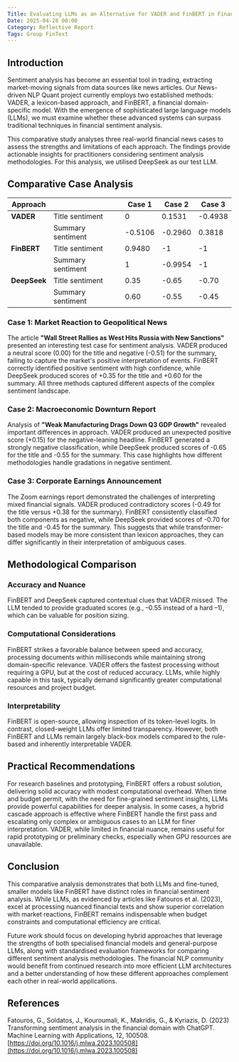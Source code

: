 ```yaml
---
Title: Evaluating LLMs as an Alternative for VADER and FinBERT in Financial Sentiment Analysis (by Group "FinText")
Date: 2025-04-28 00:00
Category: Reflective Report
Tags: Group FinText
---
```


## Introduction

Sentiment analysis has become an essential tool in trading, extracting market-moving signals from data sources like news articles. Our News-driven NLP Quant project currently employs two established methods: VADER, a lexicon-based approach, and FinBERT, a financial domain-specific model. With the emergence of sophisticated large language models (LLMs), we must examine whether these advanced systems can surpass traditional techniques in financial sentiment analysis.

This comparative study analyses three real-world financial news cases to assess the strengths and limitations of each approach. The findings provide actionable insights for practitioners considering sentiment analysis methodologies. For this analysis, we utilised DeepSeek as our test LLM.

## Comparative Case Analysis

| Approach    |                | Case 1   | Case 2   | Case 3   |
|-------------|----------------|----------|----------|----------|
| **VADER**   | Title sentiment    | 0        | 0.1531   | -0.4938  |
|             | Summary sentiment  | -0.5106  | -0.2960  | 0.3818   |
| **FinBERT** | Title sentiment    | 0.9480   | -1       | -1       |
|             | Summary sentiment  | 1        | -0.9954  | -1       |
| **DeepSeek**| Title sentiment    | 0.35     | -0.65    | -0.70    |
|             | Summary sentiment  | 0.60     | -0.55    | -0.45    |

### Case 1: Market Reaction to Geopolitical News

The article **"Wall Street Rallies as West Hits Russia with New Sanctions"** presented an interesting test case for sentiment analysis. VADER produced a neutral score (0.00) for the title and negative (-0.51) for the summary, failing to capture the market's positive interpretation of events. FinBERT correctly identified positive sentiment with high confidence, while DeepSeek produced scores of +0.35 for the title and +0.60 for the summary. All three methods captured different aspects of the complex sentiment landscape.

### Case 2: Macroeconomic Downturn Report

Analysis of **"Weak Manufacturing Drags Down Q3 GDP Growth"** revealed important differences in approach. VADER produced an unexpected positive score (+0.15) for the negative-leaning headline. FinBERT generated a strongly negative classification, while DeepSeek produced scores of -0.65 for the title and -0.55 for the summary. This case highlights how different methodologies handle gradations in negative sentiment.

### Case 3: Corporate Earnings Announcement

The Zoom earnings report demonstrated the challenges of interpreting mixed financial signals. VADER produced contradictory scores (-0.49 for the title versus +0.38 for the summary). FinBERT consistently classified both components as negative, while DeepSeek provided scores of -0.70 for the title and -0.45 for the summary. This suggests that while transformer-based models may be more consistent than lexicon approaches, they can differ significantly in their interpretation of ambiguous cases.

## Methodological Comparison

### Accuracy and Nuance

FinBERT and DeepSeek captured contextual clues that VADER missed. The LLM tended to provide graduated scores (e.g., –0.55 instead of a hard –1), which can be valuable for position sizing.

### Computational Considerations

FinBERT strikes a favorable balance between speed and accuracy, processing documents within milliseconds while maintaining strong domain-specific relevance. VADER offers the fastest processing without requiring a GPU, but at the cost of reduced accuracy. LLMs, while highly capable in this task, typically demand significantly greater computational resources and project budget.

### Interpretability

FinBERT is open-source, allowing inspection of its token-level logits. In contrast, closed-weight LLMs offer limited transparency. However, both FinBERT and LLMs remain largely black-box models compared to the rule-based and inherently interpretable VADER.

## Practical Recommendations

For research baselines and prototyping, FinBERT offers a robust solution, delivering solid accuracy with modest computational overhead. When time and budget permit, with the need for fine-grained sentiment insights, LLMs provide powerful capabilities for deeper analysis. In some cases, a hybrid cascade approach is effective where FinBERT handle the first pass and escalating only complex or ambiguous cases to an LLM for finer interpretation. VADER, while limited in financial nuance, remains useful for rapid prototyping or preliminary checks, especially when GPU resources are unavailable.

## Conclusion

This comparative analysis demonstrates that both LLMs and fine-tuned, smaller models like FinBERT have distinct roles in financial sentiment analysis. While LLMs, as evidenced by articles like Fatouros et al. (2023), excel at processing nuanced financial texts and show superior correlation with market reactions, FinBERT remains indispensable when budget constraints and computational efficiency are critical.

Future work should focus on developing hybrid approaches that leverage the strengths of both specialised financial models and general-purpose LLMs, along with standardised evaluation frameworks for comparing different sentiment analysis methodologies. The financial NLP community would benefit from continued research into more efficient LLM architectures and a better understanding of how these different approaches complement each other in real-world applications.

## References

Fatouros, G., Soldatos, J., Kouroumali, K., Makridis, G., & Kyriazis, D. (2023)  
Transforming sentiment analysis in the financial domain with ChatGPT.  
Machine Learning with Applications, 12, 100508. [https://doi.org/10.1016/j.mlwa.2023.100508](https://doi.org/10.1016/j.mlwa.2023.100508)
